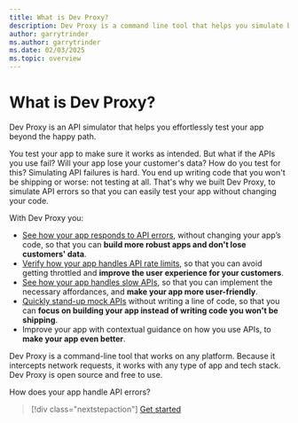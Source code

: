 ```yaml
---
title: What is Dev Proxy?
description: Dev Proxy is a command line tool that helps you simulate behaviors and errors of cloud APIs.
author: garrytrinder
ms.author: garrytrinder
ms.date: 02/03/2025
ms.topic: overview
---
```


# What is Dev Proxy?

Dev Proxy is an API simulator that helps you effortlessly test your app beyond the happy path.

You test your app to make sure it works as intended. But what if the APIs you use fail? Will your app lose your customer's data? How do you test for this? Simulating API failures is hard. You end up writing code that you won't be shipping or worse: not testing at all. That's why we built Dev Proxy, to simulate API errors so that you can easily test your app without changing your code.

With Dev Proxy you:

- [See how your app responds to API errors](./how-to/test-my-app-with-random-errors.md), without changing your app’s code, so that you can **build more robust apps and don't lose customers' data**.
- [Verify how your app handles API rate limits](./how-to/simulate-rate-limit-api-responses.md), so that you can avoid getting throttled and **improve the user experience for your customers**.
- [See how your app handles slow APIs](./how-to/simulate-slow-api-responses.md), so that you can implement the necessary affordances, and **make your app more user-friendly**.
- [Quickly stand-up mock APIs](./how-to/simulate-crud-api.md) without writing a line of code, so that you can **focus on building your app instead of writing code you won't be shipping**.
- Improve your app with contextual guidance on how you use APIs, to **make your app even better**.

Dev Proxy is a command-line tool that works on any platform. Because it intercepts network requests, it works with any type of app and tech stack. Dev Proxy is open source and free to use.

How does your app handle API errors?

> [!div class="nextstepaction"]
> [Get started](./get-started/set-up.md)
